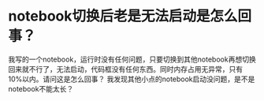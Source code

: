 # notebook切换后老是无法启动是怎么回事？

我写的一个notebook，运行时没有任何问题，只要切换到其他notebook再想切换回来就不行了，无法启动，代码框没有任何东西。同时内存占用无异常，只有10%以内。请问这是怎么回事？
我发现其他小点的notebook启动没问题，是不是notebook不能太长？